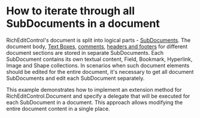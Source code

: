 # How to iterate through all SubDocuments in a document

RichEditControl's document is split into logical parts - [SubDocuments](https://docs.devexpress.com/OfficeFileAPI/DevExpress.XtraRichEdit.API.Native.SubDocument#DevExpress_XtraRichEdit_API_Native_SubDocument). The document body, [Text Boxes](https://docs.devexpress.com/WindowsForms/18007/controls-and-libraries/rich-text-editor/richeditcontrol-document/document-elements/text-boxes), [comments](https://docs.devexpress.com/WindowsForms/18077/controls-and-libraries/rich-text-editor/richeditcontrol-document/document-elements/comments), [headers and footers](https://docs.devexpress.com/WindowsForms/8305/controls-and-libraries/rich-text-editor/richeditcontrol-document/document-elements/headers-and-footers) for different document sections are stored in separate SubDocuments. Each SubDocument contains its own textual content, Field, Bookmark, Hyperlink, Image and Shape collections. In scenarios when such document elements should be edited for the entire document, it's necessary to get all document SubDocuments and edit each SubDocument separately.

This example demonstrates how to implement an extension method for RichEditControl.Document and specify a delegate that will be executed for each SubDocument in a document. This approach allows modifying the entire document content in a single place.